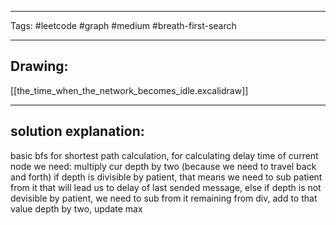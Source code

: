 

----

Tags: #leetcode #graph #medium #breath-first-search

----

## Drawing:
[[the_time_when_the_network_becomes_idle.excalidraw]]

----


## solution explanation:
basic bfs for shortest path calculation, for calculating delay time of current node we need: multiply cur depth by two (because we need to travel back and forth) if depth is divisible by patient, that means we need to sub patient from it that will lead us to delay of last sended message, else if depth is not devisible by patient, we need to sub from it remaining from div, add to that value depth by two, update max
